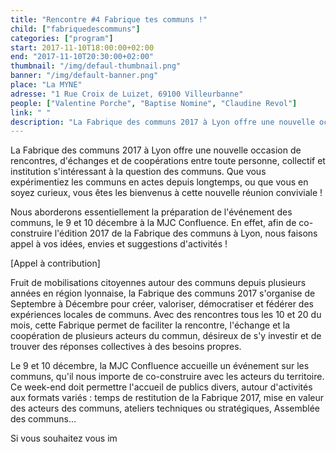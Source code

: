 ```yaml
---
title: "Rencontre #4 Fabrique tes communs !"
child: ["fabriquedescommuns"]
categories: ["program"]
start: 2017-11-10T18:00:00+02:00
end: "2017-11-10T20:30:00+02:00"
thumbnail: "/img/defaul-thumbnail.png"
banner: "/img/default-banner.png"
place: "La MYNE"
adresse: "1 Rue Croix de Luizet, 69100 Villeurbanne"
people: ["Valentine Porche", "Baptise Nomine", "Claudine Revol"]
link: " "
description: "La Fabrique des communs 2017 à Lyon offre une nouvelle occasion de rencontres, d'échanges et de coopérations entre toute personne, collectif et institution s'intéressant à la question des communs."
---
```



La Fabrique des communs 2017 à Lyon offre une nouvelle occasion de rencontres, d'échanges et de coopérations entre toute personne, collectif et institution s'intéressant à la question des communs. Que vous expérimentiez les communs en actes depuis longtemps, ou que vous en soyez curieux, vous êtes les bienvenus à cette nouvelle réunion conviviale !

Nous aborderons essentiellement la préparation de l'événement des communs, le 9 et 10 décembre à la MJC Confluence. En effet, afin de co-construire l'édition 2017 de la Fabrique des communs à Lyon, nous faisons appel à vos idées, envies et suggestions d'activités !

[Appel à contribution]

Fruit de mobilisations citoyennes autour des communs depuis plusieurs années en région lyonnaise, la Fabrique des communs 2017 s'organise de Septembre à Décembre pour créer, valoriser, démocratiser et fédérer des expériences locales de communs. Avec des rencontres tous les 10 et 20 du mois, cette Fabrique permet de faciliter la rencontre, l'échange et la coopération de plusieurs acteurs du commun, désireux de s'y investir et de trouver des réponses collectives à des besoins propres.

Le 9 et 10 décembre, la MJC Confluence accueille un événement sur les communs, qu'il nous importe de co-construire avec les acteurs du territoire. Ce week-end doit permettre l'accueil de publics divers, autour d'activités aux formats variés : temps de restitution de la Fabrique 2017, mise en valeur des acteurs des communs, ateliers techniques ou stratégiques, Assemblée des communs...

Si vous souhaitez vous im
